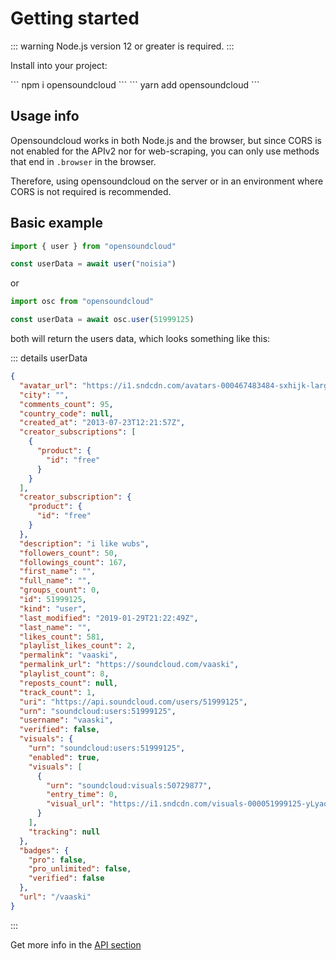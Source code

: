 # Getting started

::: warning
Node.js version 12 or greater is required.
:::

Install into your project:

<code-group>
  <code-block title="NPM">
  ```
  npm i opensoundcloud
  ```
  </code-block>

  <code-block title="YARN">
  ```
  yarn add opensoundcloud
  ```
  </code-block>
</code-group>

## Usage info

Opensoundcloud works in both Node.js and the browser,
but since CORS is not enabled for the APIv2 nor for web-scraping,
you can only use methods that end in `.browser` in the browser.

Therefore, using opensoundcloud on the server
or in an environment where CORS is not required is recommended.

## Basic example

```ts
import { user } from "opensoundcloud"

const userData = await user("noisia")
```

or

```ts
import osc from "opensoundcloud"

const userData = await osc.user(51999125)
```

both will return the users data, which looks something like this:

::: details userData

```json
{
  "avatar_url": "https://i1.sndcdn.com/avatars-000467483484-sxhijk-large.jpg",
  "city": "",
  "comments_count": 95,
  "country_code": null,
  "created_at": "2013-07-23T12:21:57Z",
  "creator_subscriptions": [
    {
      "product": {
        "id": "free"
      }
    }
  ],
  "creator_subscription": {
    "product": {
      "id": "free"
    }
  },
  "description": "i like wubs",
  "followers_count": 50,
  "followings_count": 167,
  "first_name": "",
  "full_name": "",
  "groups_count": 0,
  "id": 51999125,
  "kind": "user",
  "last_modified": "2019-01-29T21:22:49Z",
  "last_name": "",
  "likes_count": 581,
  "playlist_likes_count": 2,
  "permalink": "vaaski",
  "permalink_url": "https://soundcloud.com/vaaski",
  "playlist_count": 8,
  "reposts_count": null,
  "track_count": 1,
  "uri": "https://api.soundcloud.com/users/51999125",
  "urn": "soundcloud:users:51999125",
  "username": "vaaski",
  "verified": false,
  "visuals": {
    "urn": "soundcloud:users:51999125",
    "enabled": true,
    "visuals": [
      {
        "urn": "soundcloud:visuals:50729877",
        "entry_time": 0,
        "visual_url": "https://i1.sndcdn.com/visuals-000051999125-yLyaqm-original.jpg"
      }
    ],
    "tracking": null
  },
  "badges": {
    "pro": false,
    "pro_unlimited": false,
    "verified": false
  },
  "url": "/vaaski"
}
```

:::

Get more info in the [API section](/api)